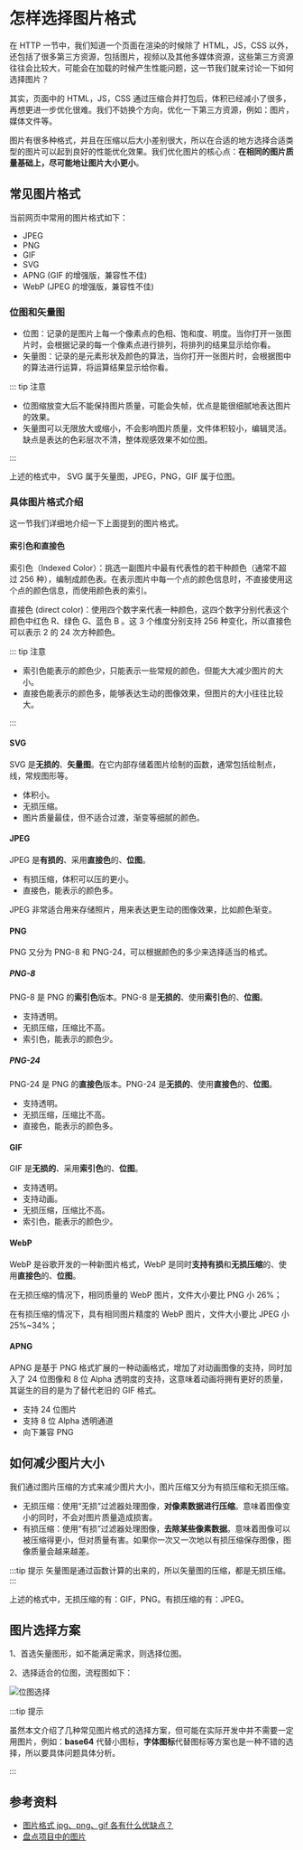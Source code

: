 # 怎样选择图片格式

在 HTTP 一节中，我们知道一个页面在渲染的时候除了 HTML，JS，CSS 以外，还包括了很多第三方资源，包括图片，视频以及其他多媒体资源，这些第三方资源往往会比较大，可能会在加载的时候产生性能问题，这一节我们就来讨论一下如何选择图片？

其实，页面中的 HTML，JS，CSS 通过压缩合并打包后，体积已经减小了很多，再想更进一步优化很难。我们不妨换个方向，优化一下第三方资源，例如：图片，媒体文件等。

图片有很多种格式，并且在压缩以后大小差别很大，所以在合适的地方选择合适类型的图片可以起到良好的性能优化效果。我们优化图片的核心点：**在相同的图片质量基础上，尽可能地让图片大小更小**。

## 常见图片格式

当前网页中常用的图片格式如下：

- JPEG
- PNG
- GIF
- SVG
- APNG (GIF 的增强版，兼容性不佳)
- WebP (JPEG 的增强版，兼容性不佳)

### 位图和矢量图

- 位图：记录的是图片上每一个像素点的色相、饱和度、明度。当你打开一张图片时，会根据记录的每一个像素点进行排列，将排列的结果显示给你看。
- 矢量图：记录的是元素形状及颜色的算法，当你打开一张图片时，会根据图中的算法进行运算，将运算结果显示给你看。

::: tip 注意

- 位图缩放变大后不能保持图片质量，可能会失帧，优点是能很细腻地表达图片的效果。
- 矢量图可以无限放大或缩小，不会影响图片质量，文件体积较小，编辑灵活。缺点是表达的色彩层次不清，整体观感效果不如位图。

:::

上述的格式中， SVG 属于矢量图，JPEG，PNG，GIF 属于位图。

### 具体图片格式介绍

这一节我们详细地介绍一下上面提到的图片格式。

#### 索引色和直接色

索引色（Indexed Color）：挑选一副图片中最有代表性的若干种颜色（通常不超过 256 种），编制成颜色表。在表示图片中每一个点的颜色信息时，不直接使用这个点的颜色信息，而使用颜色表的索引。

直接色 (direct color)：使用四个数字来代表一种颜色，这四个数字分别代表这个颜色中红色 R、绿色 G、蓝色 B 。这 3 个维度分别支持 256 种变化，所以直接色可以表示 2 的 24 次方种颜色。

::: tip 注意

- 索引色能表示的颜色少，只能表示一些常规的颜色，但能大大减少图片的大小。
- 直接色能表示的颜色多，能够表达生动的图像效果，但图片的大小往往比较大。

:::

#### SVG

SVG 是**无损的**、**矢量图**。在它内部存储着图片绘制的函数，通常包括绘制点，线，常规图形等。

- 体积小。
- 无损压缩。
- 图片质量最佳，但不适合过渡，渐变等细腻的颜色。

#### JPEG

JPEG 是**有损的**、采用**直接色**的、**位图**。

- 有损压缩，体积可以压的更小。
- 直接色，能表示的颜色多。

JPEG 非常适合用来存储照片，用来表达更生动的图像效果，比如颜色渐变。

#### PNG

PNG 又分为 PNG-8 和 PNG-24，可以根据颜色的多少来选择适当的格式。

##### PNG-8

PNG-8 是 PNG 的**索引色**版本。PNG-8 是**无损的**、使用**索引色**的、**位图**。

- 支持透明。
- 无损压缩，压缩比不高。
- 索引色，能表示的颜色少。

##### PNG-24

PNG-24 是 PNG 的**直接色**版本。PNG-24 是**无损的**、使用**直接色**的、**位图**。

- 支持透明。
- 无损压缩，压缩比不高。
- 直接色，能表示的颜色多。

#### GIF

GIF 是**无损的**、采用**索引色**的、**位图**。

- 支持透明。
- 支持动画。
- 无损压缩，压缩比不高。
- 索引色，能表示的颜色少。

#### WebP

WebP 是谷歌开发的一种新图片格式，WebP 是同时**支持有损**和**无损压缩**的、使用**直接色**的、**位图**。

在无损压缩的情况下，相同质量的 WebP 图片，文件大小要比 PNG 小 26%；

在有损压缩的情况下，具有相同图片精度的 WebP 图片，文件大小要比 JPEG 小 25%~34%；

#### APNG

APNG 是基于 PNG 格式扩展的一种动画格式，增加了对动画图像的支持，同时加入了 24 位图像和 8 位 Alpha 透明度的支持，这意味着动画将拥有更好的质量，其诞生的目的是为了替代老旧的 GIF 格式。

- 支持 24 位图片
- 支持 8 位 Alpha 透明通道
- 向下兼容 PNG

## 如何减少图片大小

我们通过图片压缩的方式来减少图片大小，图片压缩又分为有损压缩和无损压缩。

- 无损压缩：使用“无损”过滤器处理图像，**对像素数据进行压缩**。意味着图像变小的同时，不会对图片质量造成损害。
- 有损压缩：使用“有损”过滤器处理图像，**去除某些像素数据**。意味着图像可以被压缩得更小，但对质量有害。如果你一次又一次地以有损压缩保存图像，图像质量会越来越差。

:::tip 提示
矢量图是通过函数计算的出来的，所以矢量图的压缩，都是无损压缩。
:::

上述的格式中，无损压缩的有：GIF，PNG。有损压缩的有：JPEG。

## 图片选择方案

1、首选矢量图形，如不能满足需求，则选择位图。

2、选择适合的位图，流程图如下：

![位图选择](project-image.png)

:::tip 提示

虽然本文介绍了几种常见图片格式的选择方案，但可能在实际开发中并不需要一定用图片，例如：**base64** 代替小图标，**字体图标**代替图标等方案也是一种不错的选择，所以要具体问题具体分析。

:::

## 参考资料

- [图片格式 jpg、png、gif 各有什么优缺点？](https://www.zhihu.com/question/20028452/answer/142593276)
- [盘点项目中的图片](https://juejin.im/post/5bfac3bd51882566936071e1)
